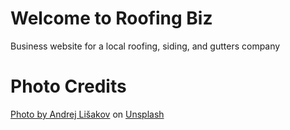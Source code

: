 # Welcome to Roofing Biz
Business website for a local roofing, siding, and gutters company

# Photo Credits

[Photo by Andrej Lišakov](https://unsplash.com/@lishakov?utm_source=unsplash&amp;utm_medium=referral&amp;utm_content=creditCopyText) on [Unsplash](https://unsplash.com/?utm_source=unsplash&amp;utm_medium=referral&amp;utm_content=creditCopyText)


